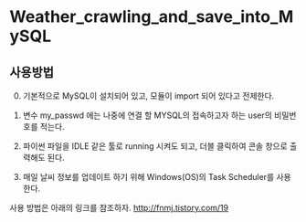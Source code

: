 # Weather_crawling_and_save_into_MySQL
## 사용방법

0. 기본적으로 MySQL이 설치되어 있고, 모듈이 import 되어 있다고 전제한다.

1. 변수 my_passwd 에는 나중에 연결 할 MYSQL의 접속하고자 하는 user의 비밀번호를 적는다.

2. 파이썬 파일을 IDLE 같은 툴로 running 시켜도 되고, 더블 클릭하여 콘솔 창으로 출력해도 된다.

3. 매일 날씨 정보를 업데이트 하기 위해 Windows(OS)의 Task Scheduler를 사용한다.

사용 방법은 아래의 링크를 참조하자.
http://fnmj.tistory.com/19
